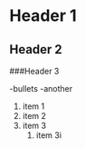 
# Header 1

## Header 2

###Header 3

-bullets
-another

1. item 1
1. item 2
1. item 3
   1. item 3i
